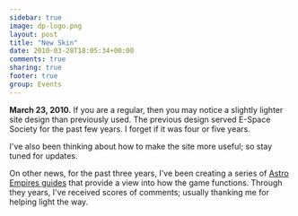 ```yaml
---
sidebar: true
image: dp-logo.png
layout: post
title: "New Skin"
date: 2010-03-28T18:05:34+00:00
comments: true
sharing: true
footer: true
group: Events
---
```


**March 23, 2010.**
<a name='teaser'></a>If you are a regular, then you may notice a slightly lighter site design than previously used. The previous design served E-Space Society for the past few years. I forget if it was four or five years.

<a name='body'></a>
I've also been thinking about how to make the site more useful; so stay tuned for updates.

On other news, for the past three years, I've been creating a series of [Astro Empires guides](/events/astro-empires) that provide a view into how the game functions. Through they years, I've received scores of comments; usually thanking me for helping light the way.
